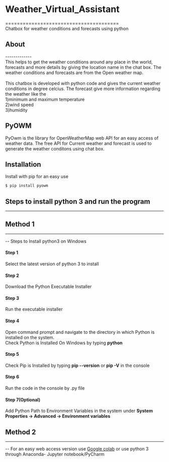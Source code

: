 # Weather_Virtual_Assistant
======================================= <br/>
Chatbox for weather conditions and forecasts using python

## About 
------------- <br/>
This helps to get the weather conditions around any place in the world, forecasts and more details by giving the location name in the chat box. The weather conditions and forecasts are from the Open weather map. <br/>
<br/>
This chatbox is developed with python code and gives the current weather conditions in degree celcius. The forecast give more information regarding the weather like the <br/>
   1)minimum and maximum temperature <br/>
   2)wind speed <br/>
   3)humidity <br/>
   
 ## PyOWM
PyOwm is the library for OpenWeatherMap web API for an easy access of weather data. The free API for Current weather and forecast is used to generate the weather conditons using chat box.
## Installation 
Install with pip for an easy use

```python
$ pip install pyowm
```

   
## Steps to install python 3 and run the program
-------------
## Method 1
-------------
-- Steps to Install python3 on Windows <br/>
#### Step 1
Select the latest version of python 3 to install
#### Step 2
Download the Python Executable Installer
#### Step 3
Run the executable installer
#### Step 4
Open command prompt and navigate to the directory in which Python is installed on the system. <br/>
Check Python is Installed On Windows by typing **python**
#### Step 5
Check Pip is Installed by typing **pip --version** or **pip -V** in the console
#### Step 6
Run the code in the console by .py file
#### Step 7(Optional)
Add Python Path to Environment Variables in the system under **System Properties -> Advanced -> Environment variables**

## Method 2
-------------
-- For an easy web access version use [Google colab](https://colab.research.google.com/drive/1WgdLpkqNBf3AB8LPUxpMkErVnv2yLAiA?usp=sharing) 
or use python 3 through Anaconda- Jupyter notebook/PyCharm
